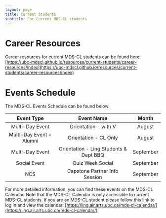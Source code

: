 ```yaml
---
layout: page
title: Current Students
subtitle: For Current MDS-CL students
---
```


# Career Resources

Career resources for current MDS-CL students can be found here: [https://ubc-mdscl.github.io/resources/current-students/career-resources/index](https://ubc-mdscl.github.io/resources/current-students/career-resources/index)

# Events Schedule

The MDS-CL Events Schedule can be found below. 

| Event Type  | Event Name | Month |
| :-------------: | :-------------: | :-------------: |
| Multi-Day Event  | Orientation - with V | August |
| Multi-Day Event + Alumni | Orientation - CL Only | August |
| Multi-Day Event | Orientation - Ling Students & Dept BBQ | September |
| Social Event | Quiz Week Social | September |
| NCS | Capstone Partner Info Session | September |

For more detailed information, you can find these events on the MDS-CL Calendar. Note that the MDS-CL Calendar is only accessible to current MDS-CL students. If you are an MDS-CL student please follow this link to log in and view the calendar: [https://ling.air.arts.ubc.ca/mds-cl-calendar/](https://ling.air.arts.ubc.ca/mds-cl-calendar/)
